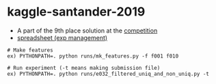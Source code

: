 # kaggle-santander-2019
 - A part of the 9th place solution at the [competition](https://www.kaggle.com/c/santander-customer-transaction-prediction)  
 - [spreadsheet (exp management)](https://docs.google.com/spreadsheets/d/1H8UpgXxE0HJyYUcr5P3obR6z3_lPjNSnF7GaV0KbQ60/edit?usp=sharing)

```
# Make features
ex) PYTHONPATH=. python runs/mk_features.py -f f001 f010 

# Run experiment (-t means making submission file)
ex) PYTHONPATH=. python runs/e032_filtered_uniq_and_non_uniq.py -t
```
